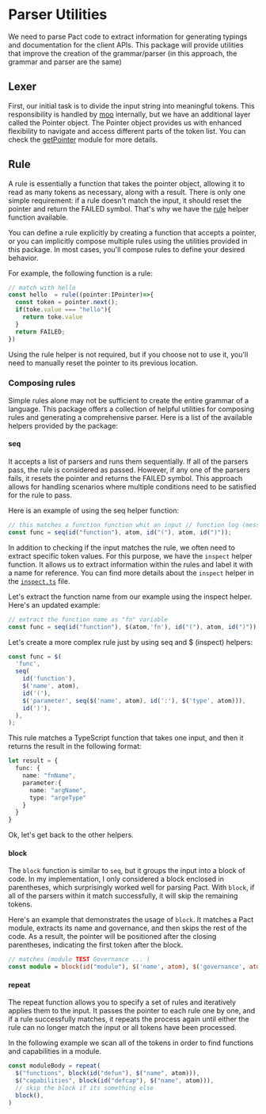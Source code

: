 # Parser Utilities
We need to parse Pact code to extract information for generating typings and documentation for the client APIs. This package will provide utilities that improve the creation of the grammar/parser (in this approach, the grammar and parser are the same)

## Lexer
First, our initial task is to divide the input string into meaningful tokens. This responsibility is handled by [moo](https://github.com/no-context/moo) internally, but we have an additional layer called the Pointer object. The Pointer object provides us with enhanced flexibility to navigate and access different parts of the token list. You can check the [getPointer](../getPointer.ts) module for more details.

## Rule
A rule is essentially a function that takes the pointer object, allowing it to read as many tokens as necessary, along with a result. There is only one simple requirement: if a rule doesn't match the input, it should reset the pointer and return the FAILED symbol. That's why we have the [rule](./rule.ts) helper function available.

You can define a rule explicitly by creating a function that accepts a pointer, or you can implicitly compose multiple rules using the utilities provided in this package. In most cases, you'll compose rules to define your desired behavior.

For example, the following function is a rule:
```typescript
// match with hello
const hello  = rule((pointer:IPointer)=>{
  const token = pointer.next();
  if(toke.value === "hello"){
    return toke.value
  }
  return FAILED;
})
```
Using the rule helper is not required, but if you choose not to use it, you'll need to manually reset the pointer to its previous location.

### Composing rules
Simple rules alone may not be sufficient to create the entire grammar of a language. This package offers a collection of helpful utilities for composing rules and generating a comprehensive parser. Here is a list of the available helpers provided by the package:
#### seq
It accepts a list of parsers and runs them sequentially. If all of the parsers pass, the rule is considered as passed. However, if any one of the parsers fails, it resets the pointer and returns the FAILED symbol. This approach allows for handling scenarios where multiple conditions need to be satisfied for the rule to pass.

Here is an example of using the seq helper function:
```typescript
// this matches a function function whit an input // function log (message)
const func = seq(id("function"), atom, id("("), atom, id(")"));
```
In addition to checking if the input matches the rule, we often need to extract specific token values. For this purpose, we have the `inspect` helper function. It allows us to extract information within the rules and label it with a name for reference. You can find more details about the `inspect` helper in the [`inspect.ts`](./inspect.ts) file.

Let's extract the function name from our example using the inspect helper. Here's an updated example:
```typescript
// extract the function name as "fn" variable
const func = seq(id("function"), $(atom,'fn'), id("("), atom, id(")"));
```
Let's create a more complex rule just by using seq and $ (inspect) helpers:
```typescript
const func = $(
  'func',
  seq(
    id('function'),
    $('name', atom),
    id('('),
    $('parameter', seq($('name', atom), id(':'), $('type', atom))),
    id(')'),
  ),
);
```
This rule matches a TypeScript function that takes one input, and then it returns the result in the following format:
```typescript
let result = {
  func: {
    name: "fnName",
    parameter:{
      name: "argName",
      type: "argeType"
    }
  }
}
```

Ok, let's get back to the other helpers.
#### block
The `block` function is similar to `seq`, but it groups the input into a block of code. In my implementation, I only considered a block enclosed in parentheses, which surprisingly worked well for parsing Pact. With `block`, if all of the parsers within it match successfully, it will skip the remaining tokens.

Here's an example that demonstrates the usage of `block`. It matches a Pact module, extracts its name and governance, and then skips the rest of the code. As a result, the pointer will be positioned after the closing parentheses, indicating the first token after the block.
```typescript
// matches (module TEST Governance ... )
const module = block(id("module"), $('name', atom), $('governance', atom))
```

#### repeat
The repeat function allows you to specify a set of rules and iteratively applies them to the input. It passes the pointer to each rule one by one, and if a rule successfully matches, it repeats the process again until either the rule can no longer match the input or all tokens have been processed.

In the following example we scan all of the tokens in order to find functions and capabilities in a module. 
```typescript
const moduleBody = repeat(
  $("functions", block(id("defun"), $("name", atom))),
  $("capabilities", block(id("defcap"), $("name", atom))),
  // skip the block if its something else
  block(),
)
```


